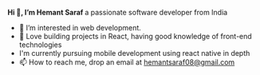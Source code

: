 <strong>  Hi 👋, I’m Hemant Saraf </strong>
a passionate software developer from India
- 👀 I’m interested in web development. 
- 🌱 Love building projects in React, having good knowledge of front-end technologies
- I'm currently pursuing mobile development using react native in depth
- 📫 How to reach me, drop an email at hemantsaraf08@gmail.com

<!---
Hemantsaraf08/Hemantsaraf08 is a ✨ special ✨ repository because its `README.md` (this file) appears on your GitHub profile.
You can click the Preview link to take a look at your changes.
--->
